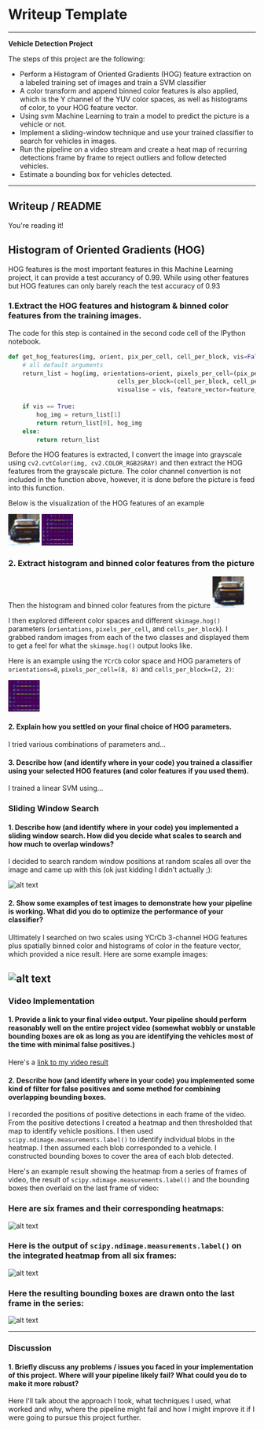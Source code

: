 # Writeup Template


---

**Vehicle Detection Project**

The steps of this project are the following:

* Perform a Histogram of Oriented Gradients (HOG) feature extraction on a labeled training set of images and train a SVM classifier
* A color transform and append binned color features is also applied, which is the Y channel of the YUV color spaces, as well as histograms of color, to your HOG feature vector. 
* Using svm Machine Learning to train a model to predict the picture is a vehicle or not.
* Implement a sliding-window technique and use your trained classifier to search for vehicles in images.
* Run the pipeline on a video stream and create a heat map of recurring detections frame by frame to reject outliers and follow detected vehicles.
* Estimate a bounding box for vehicles detected.

[//]: # (Image References)
[image1]: ./output_images/hog_orig.png
[image2]: ./output_images/hog_show.png
[image3]: ./output_images/sliding_windows.jpg
[image4]: ./output_images/sliding_window.jpg
[image5]: ./output_images/bboxes_and_heat.png
[image6]: ./output_images/labels_map.png
[image7]: ./output_images/output_bboxes.png
[video1]: ./project_video.mp4


---
## Writeup / README


You're reading it!

## Histogram of Oriented Gradients (HOG)

HOG features is the most important features in this Machine Learning project, it can provide a test accurancy of 0.99. While using other features but HOG features can only barely reach the test accuracy of 0.93

### 1.Extract the HOG features and histogram & binned color features from the training images.

The code for this step is contained in the second code cell of the IPython notebook.

```python
def get_hog_features(img, orient, pix_per_cell, cell_per_block, vis=False, feature_vec=True):
    # all default arguments
    return_list = hog(img, orientations=orient, pixels_per_cell=(pix_per_cell, pix_per_cell), \
                               cells_per_block=(cell_per_block, cell_per_block), transform_sqrt=False, \
                               visualise = vis, feature_vector=feature_vec, block_norm='L2-Hys')
    
    if vis == True:
        hog_img = return_list[1]
        return return_list[0], hog_img
    else:
        return return_list
```
Before the HOG features is extracted, I convert the image into grayscale using `cv2.cvtColor(img, cv2.COLOR_RGB2GRAY)` and then extract the HOG features from the grayscale picture. The color channel convertion is not included in the function above, however, it is done before the picture is feed into this function.

Below is the visualization of the HOG features of an example

![alt text][image1]
![alt text][image2]

### 2. Extract histogram and binned color features from the picture

Then the histogram and binned color features from the picture
![alt text][image1]

I then explored different color spaces and different `skimage.hog()` parameters (`orientations`, `pixels_per_cell`, and `cells_per_block`).  I grabbed random images from each of the two classes and displayed them to get a feel for what the `skimage.hog()` output looks like.

Here is an example using the `YCrCb` color space and HOG parameters of `orientations=8`, `pixels_per_cell=(8, 8)` and `cells_per_block=(2, 2)`:


![alt text][image2]

#### 2. Explain how you settled on your final choice of HOG parameters.

I tried various combinations of parameters and...

#### 3. Describe how (and identify where in your code) you trained a classifier using your selected HOG features (and color features if you used them).

I trained a linear SVM using...

### Sliding Window Search

#### 1. Describe how (and identify where in your code) you implemented a sliding window search.  How did you decide what scales to search and how much to overlap windows?

I decided to search random window positions at random scales all over the image and came up with this (ok just kidding I didn't actually ;):

![alt text][image3]

#### 2. Show some examples of test images to demonstrate how your pipeline is working.  What did you do to optimize the performance of your classifier?

Ultimately I searched on two scales using YCrCb 3-channel HOG features plus spatially binned color and histograms of color in the feature vector, which provided a nice result.  Here are some example images:

![alt text][image4]
---

### Video Implementation

#### 1. Provide a link to your final video output.  Your pipeline should perform reasonably well on the entire project video (somewhat wobbly or unstable bounding boxes are ok as long as you are identifying the vehicles most of the time with minimal false positives.)
Here's a [link to my video result](./project_video.mp4)


#### 2. Describe how (and identify where in your code) you implemented some kind of filter for false positives and some method for combining overlapping bounding boxes.

I recorded the positions of positive detections in each frame of the video.  From the positive detections I created a heatmap and then thresholded that map to identify vehicle positions.  I then used `scipy.ndimage.measurements.label()` to identify individual blobs in the heatmap.  I then assumed each blob corresponded to a vehicle.  I constructed bounding boxes to cover the area of each blob detected.  

Here's an example result showing the heatmap from a series of frames of video, the result of `scipy.ndimage.measurements.label()` and the bounding boxes then overlaid on the last frame of video:

### Here are six frames and their corresponding heatmaps:

![alt text][image5]

### Here is the output of `scipy.ndimage.measurements.label()` on the integrated heatmap from all six frames:
![alt text][image6]

### Here the resulting bounding boxes are drawn onto the last frame in the series:
![alt text][image7]



---

### Discussion

#### 1. Briefly discuss any problems / issues you faced in your implementation of this project.  Where will your pipeline likely fail?  What could you do to make it more robust?

Here I'll talk about the approach I took, what techniques I used, what worked and why, where the pipeline might fail and how I might improve it if I were going to pursue this project further.  

